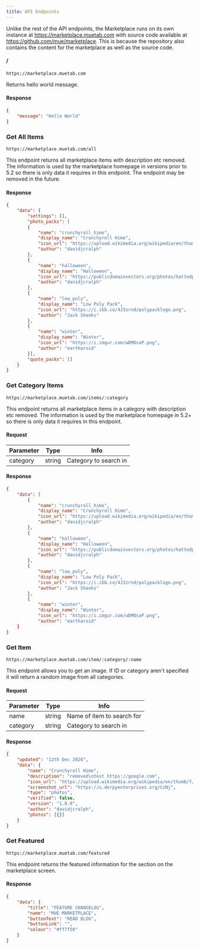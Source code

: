 ```yaml
---
title: API Endpoints
---
```


Unlike the rest of the API endpoints, the Marketplace runs on its own instance at https://marketplace.muetab.com with source code available at https://github.com/mue/marketplace. This is because the repository also contains the content for the marketplace as well as the source code.

#### /
```https://marketplace.muetab.com```

Returns hello world message.
#### Response
```json
{
    "message": "Hello World"
}
```

### Get All Items
```https://marketplace.muetab.com/all```

This endpoint returns all marketplace items with description etc removed. The information is used by the marketplace homepage in versions prior to 5.2 so there is only data it requires in this endpoint. The endpoint may be removed in the future.
#### Response
```json
{
    "data": {
        "settings": [],
        "photo_packs": [
        {
            "name": "crunchyroll_hime",
            "display_name": "Crunchyroll Hime",
            "icon_url": "https://upload.wikimedia.org/wikipedia/en/thumb/f/f6/Crunchyroll_Logo.svg/1200px-Crunchyroll_Logo.svg.png",
            "author": "davidjcralph"
        },
        {
            "name": "halloween",
            "display_name": "Halloween",
            "icon_url": "https://publicdomainvectors.org/photos/hattedpumpkin-tkuczamix.png",
            "author": "davidjcralph"
        },
        {
            "name": "low_poly",
            "display_name": "Low Poly Pack",
            "icon_url": "https://i.ibb.co/4J3zrnd/polypacklogo.png",
            "author": "Jack Shanks"
        },
        {
            "name": "winter",
            "display_name": "Winter",
            "icon_url": "https://i.imgur.com/wDMOsaP.png",
            "author": "eartharoid"
        }],
        "quote_packs": []
    }
}
```

### Get Category Items
```https://marketplace.muetab.com/items/:category```

This endpoint returns all marketplace items in a category with description etc removed. The information is used by the marketplace homepage in 5.2+ so there is only data it requires in this endpoint.
#### Request
Parameter | Type | Info
--- | --- | ---
category | string | Category to search in
#### Response
```json
{
    "data": [
        {
            "name": "crunchyroll_hime",
            "display_name": "Crunchyroll Hime",
            "icon_url": "https://upload.wikimedia.org/wikipedia/en/thumb/f/f6/Crunchyroll_Logo.svg/1200px-Crunchyroll_Logo.svg.png",
            "author": "davidjcralph"
        },
        {
            "name": "halloween",
            "display_name": "Halloween",
            "icon_url": "https://publicdomainvectors.org/photos/hattedpumpkin-tkuczamix.png",
            "author": "davidjcralph"
        },
        {
            "name": "low_poly",
            "display_name": "Low Poly Pack",
            "icon_url": "https://i.ibb.co/4J3zrnd/polypacklogo.png",
            "author": "Jack Shanks"
        },
        {
            "name": "winter",
            "display_name": "Winter",
            "icon_url": "https://i.imgur.com/wDMOsaP.png",
            "author": "eartharoid"
    ]
}
```

### Get Item
```https://marketplace.muetab.com/item/:category/:name```

This endpoint allows you to get an image. If ID or category aren't specified it will return a random image from all categories.
#### Request
Parameter | Type | Info
--- | --- | ---
name | string | Name of item to search for
category | string | Category to search in
#### Response
```json
{
    "updated": "12th Dec 2020",
    "data": {
        "name": "Crunchyroll Hime",
        "description": "removed\ntest https://google.com",
        "icon_url": "https://upload.wikimedia.org/wikipedia/en/thumb/f/f6/Crunchyroll_Logo.svg/1200px-Crunchyroll_Logo.svg.png",
        "screenshot_url": "https://u.derpyenterprises.org/CcNj",
        "type": "photos", 
        "verified": false,
        "version": "1.0.0",
        "author": "davidjcralph",
        "photos": [{}]
    }
}
```

### Get Featured
```https://marketplace.muetab.com/featured```

This endpoint returns the featured information for the section on the marketplace screen.
#### Response
```json
{
    "data": {
        "title": "FEATURE CHANGELOG",
        "name": "MUE MARKETPLACE",
        "buttonText": "READ BLOG",
        "buttonLink": "",
        "colour": "#ff7f50"
    }
}
```